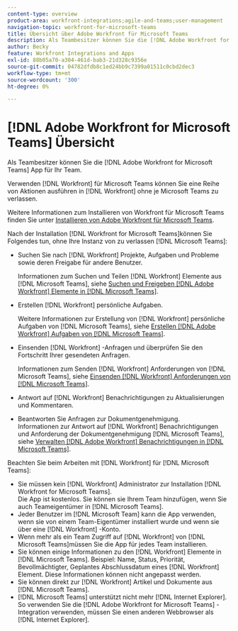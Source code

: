 ```yaml
---
content-type: overview
product-area: workfront-integrations;agile-and-teams;user-management
navigation-topic: workfront-for-microsoft-teams
title: Übersicht über Adobe Workfront für Microsoft Teams
description: Als Teambesitzer können Sie die [!DNL Adobe Workfront for Microsoft Teams] App für Ihr Team.
author: Becky
feature: Workfront Integrations and Apps
exl-id: 88b05a70-a304-461d-bab3-21d328c9356e
source-git-commit: 04782dfdb8c1ed24bb9c7399a01511c0cbd2dec3
workflow-type: tm+mt
source-wordcount: '300'
ht-degree: 0%

---
```


# [!DNL Adobe Workfront for Microsoft Teams] Übersicht

Als Teambesitzer können Sie die [!DNL Adobe Workfront for Microsoft Teams] App für Ihr Team.

Verwenden [!DNL Workfront] für Microsoft Teams können Sie eine Reihe von Aktionen ausführen in [!DNL Workfront] ohne je Microsoft Teams zu verlassen.

Weitere Informationen zum Installieren von Workfront für Microsoft Teams finden Sie unter [Installieren von Adobe Workfront für Microsoft Teams](../../workfront-integrations-and-apps/using-workfront-with-microsoft-teams/install-workfront-ms-teams.md).

Nach der Installation [!DNL Workfront for Microsoft Teams]können Sie Folgendes tun, ohne Ihre Instanz von zu verlassen [!DNL Microsoft Teams]:

* Suchen Sie nach [!DNL Workfront] Projekte, Aufgaben und Probleme sowie deren Freigabe für andere Benutzer.

   Informationen zum Suchen und Teilen [!DNL Workfront] Elemente aus [!DNL Microsoft Teams], siehe [Suchen und Freigeben [!DNL Adobe Workfront] Elemente in [!DNL Microsoft Teams]](../../workfront-integrations-and-apps/using-workfront-with-microsoft-teams/search-for-and-share-wf-items-in-ms-teams.md).

* Erstellen [!DNL Workfront] persönliche Aufgaben.

   Weitere Informationen zur Erstellung von [!DNL Workfront] persönliche Aufgaben von [!DNL Microsoft Teams], siehe [Erstellen [!DNL Adobe Workfront] Aufgaben von [!DNL Microsoft Teams]](../../workfront-integrations-and-apps/using-workfront-with-microsoft-teams/create-workfront-tasks-from-ms-teams.md).

* Einsenden [!DNL Workfront] -Anfragen und überprüfen Sie den Fortschritt Ihrer gesendeten Anfragen.

   Informationen zum Senden [!DNL Workfront] Anforderungen von [!DNL Microsoft Teams], siehe [Einsenden [!DNL Workfront] Anforderungen von [!DNL Microsoft Teams]](../../workfront-integrations-and-apps/using-workfront-with-microsoft-teams/submit-workfront-requests-from-ms-teams.md).

* Antwort auf [!DNL Workfront] Benachrichtigungen zu Aktualisierungen und Kommentaren.
* Beantworten Sie Anfragen zur Dokumentgenehmigung.\
   Informationen zur Antwort auf [!DNL Workfront] Benachrichtigungen und Anforderung der Dokumentgenehmigung [!DNL Microsoft Teams], siehe [Verwalten [!DNL Adobe Workfront] Benachrichtigungen in [!DNL Microsoft Teams]](../../workfront-integrations-and-apps/using-workfront-with-microsoft-teams/manage-wf-notifications-approval-requests-ms-teams.md).

Beachten Sie beim Arbeiten mit [!DNL Workfront] für [!DNL Microsoft Teams]:

* Sie müssen kein [!DNL Workfront] Administrator zur Installation [!DNL Workfront for Microsoft Teams].\
   Die App ist kostenlos. Sie können sie Ihrem Team hinzufügen, wenn Sie auch Teameigentümer in [!DNL Microsoft Teams].
* Jeder Benutzer im [!DNL Microsoft Team] kann die App verwenden, wenn sie von einem Team-Eigentümer installiert wurde und wenn sie über eine [!DNL Workfront] -Konto.
* Wenn mehr als ein Team Zugriff auf [!DNL Workfront] von [!DNL Microsoft Teams]müssen Sie die App für jedes Team installieren.
* Sie können einige Informationen zu den [!DNL Workfront] Elemente in [!DNL Microsoft Teams]. Beispiel: Name, Status, Priorität, Bevollmächtigter, Geplantes Abschlussdatum eines [!DNL Workfront] Element. Diese Informationen können nicht angepasst werden.
* Sie können direkt zur [!DNL Workfront] Artikel und Dokumente aus [!DNL Microsoft Teams].
* [!DNL Microsoft Teams] unterstützt nicht mehr [!DNL Internet Explorer]. So verwenden Sie die [!DNL Adobe Workfront for Microsoft Teams] -Integration verwenden, müssen Sie einen anderen Webbrowser als [!DNL Internet Explorer].

